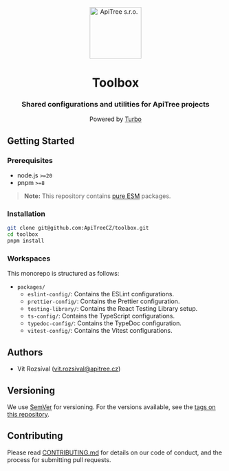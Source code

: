 <div align="center">

<a href="https://github.com/ApiTreeCZ">
<img alt="ApiTree s.r.o." src="https://www.apitree.cz/static/images/logo-header.svg" width="120" />
</a>

# Toolbox

### Shared configurations and utilities for ApiTree projects

Powered by [Turbo](https://turbo.build/repo/docs)

</div>

## Getting Started

### Prerequisites

- node.js `>=20`
- pnpm `>=8`

> **Note:** This repository contains [pure ESM](https://gist.github.com/sindresorhus/a39789f98801d908bbc7ff3ecc99d99c) packages.

### Installation

```bash
git clone git@github.com:ApiTreeCZ/toolbox.git
cd toolbox
pnpm install
```

### Workspaces

This monorepo is structured as follows:

- `packages/`
  - `eslint-config/`: Contains the ESLint configurations.
  - `prettier-config/`: Contains the Prettier configuration.
  - `testing-library/`: Contains the React Testing Library setup.
  - `ts-config/`: Contains the TypeScript configurations.
  - `typedoc-config/`: Contains the TypeDoc configuration.
  - `vitest-config/`: Contains the Vitest configurations.

## Authors

- Vít Rozsíval ([vit.rozsival@apitree.cz](mailto:vit.rozsival@apitree.cz))

## Versioning

We use [SemVer](http://semver.org/) for versioning. For the versions available, see
the [tags on this repository](https://github.com/ApiTreeCZ/toolbox/tags).

## Contributing

Please read [CONTRIBUTING.md](./CONTRIBUTING.md) for details on our code of conduct, and the process for submitting pull
requests.
